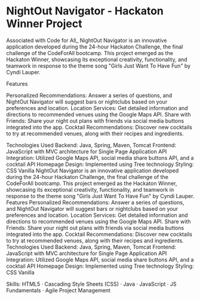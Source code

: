 # NightOut Navigator - Hackaton Winner Project

Associated with Code for All_
NightOut Navigator is an innovative application developed during the 24-hour Hackaton Challenge, the final challenge of the CodeForAll bootcamp. This project emerged as the Hackaton Winner, showcasing its exceptional creativity, functionality, and teamwork in response to the theme song "Girls Just Want To Have Fun" by Cyndi Lauper.

Features

Personalized Recommendations: Answer a series of questions, and NightOut Navigator will suggest bars or nightclubs based on your preferences and location.
Location Services: Get detailed information and directions to recommended venues using the Google Maps API.
Share with Friends: Share your night out plans with friends via social media buttons integrated into the app.
Cocktail Recommendations: Discover new cocktails to try at recommended venues, along with their recipes and ingredients.

Technologies Used
Backend: Java, Spring, Maven, Tomcat
Frontend: JavaScript with MVC architecture for Single Page Application
API Integration: Utilized Google Maps API, social media share buttons API, and a cocktail API
Homepage Design: Implemented using Tree technology
Styling: CSS Vanilla
NightOut Navigator is an innovative application developed during the 24-hour Hackaton Challenge, the final challenge of the CodeForAll bootcamp. This project emerged as the Hackaton Winner, showcasing its exceptional creativity, functionality, and teamwork in response to the theme song "Girls Just Want To Have Fun" by Cyndi Lauper. Features Personalized Recommendations: Answer a series of questions, and NightOut Navigator will suggest bars or nightclubs based on your preferences and location. Location Services: Get detailed information and directions to recommended venues using the Google Maps API. Share with Friends: Share your night out plans with friends via social media buttons integrated into the app. Cocktail Recommendations: Discover new cocktails to try at recommended venues, along with their recipes and ingredients. Technologies Used Backend: Java, Spring, Maven, Tomcat Frontend: JavaScript with MVC architecture for Single Page Application API Integration: Utilized Google Maps API, social media share buttons API, and a cocktail API Homepage Design: Implemented using Tree technology Styling: CSS Vanilla


Skills: HTML5 · Cascading Style Sheets (CSS) · Java · JavaScript · JS Fundamentals · Agile Project Management

